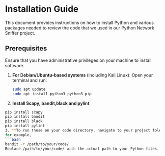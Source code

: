 # Installation Guide

This document provides instructions on how to install Python and various packages needed to review the code that we used in our Python Network Sniffer project.

## Prerequisites

Ensure that you have administrative privileges on your machine to install software.

1. **For Debian/Ubuntu-based systems** (including Kali Linux):
   Open your terminal and run:
   ```bash
   sudo apt update
   sudo apt install python3 python3-pip
2. **Install Scapy, bandit,black and pylint**
 ```bash
pip install scapy
pip install bandit
pip install black
pip install pylint
3. **To run these on your code directory, navigate to your project folder and execute,**
for example,
 ```bash
 bandit -r /path/to/your/code/
Replace /path/to/your/code/ with the actual path to your Python files.
